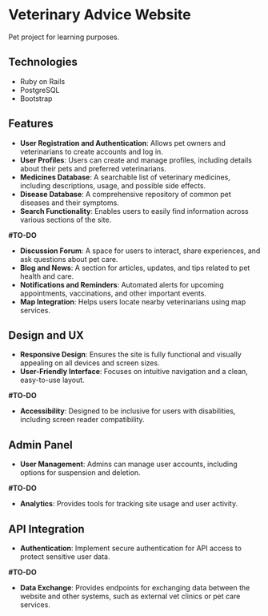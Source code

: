# Veterinary Advice Website

Pet project for learning purposes.

## Technologies

- Ruby on Rails
- PostgreSQL
- Bootstrap

## Features

- **User Registration and Authentication**: Allows pet owners and veterinarians to create accounts and log in.
- **User Profiles**: Users can create and manage profiles, including details about their pets and preferred veterinarians.
- **Medicines Database**: A searchable list of veterinary medicines, including descriptions, usage, and possible side effects.
- **Disease Database**: A comprehensive repository of common pet diseases and their symptoms.
- **Search Functionality**: Enables users to easily find information across various sections of the site.

**#TO-DO**
- **Discussion Forum**: A space for users to interact, share experiences, and ask questions about pet care.
- **Blog and News**: A section for articles, updates, and tips related to pet health and care.
- **Notifications and Reminders**: Automated alerts for upcoming appointments, vaccinations, and other important events.
- **Map Integration**: Helps users locate nearby veterinarians using map services. 

## Design and UX

- **Responsive Design**: Ensures the site is fully functional and visually appealing on all devices and screen sizes.
- **User-Friendly Interface**: Focuses on intuitive navigation and a clean, easy-to-use layout.

**#TO-DO**
- **Accessibility**: Designed to be inclusive for users with disabilities, including screen reader compatibility.
## Admin Panel

- **User Management**: Admins can manage user accounts, including options for suspension and deletion.

**#TO-DO**
- **Analytics**: Provides tools for tracking site usage and user activity.

## API Integration

- **Authentication**: Implement secure authentication for API access to protect sensitive user data.

**#TO-DO**
- **Data Exchange**: Provides endpoints for exchanging data between the website and other systems, such as external vet clinics or pet care services.